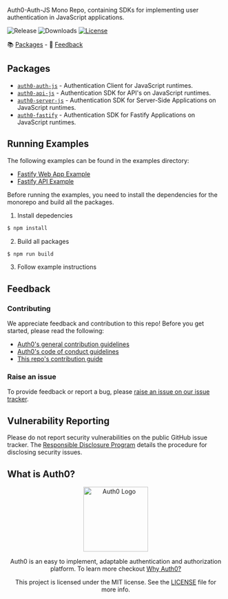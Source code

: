 Auth0-Auth-JS Mono Repo, containing SDKs for implementing user authentication in JavaScript applications.

![Release](https://img.shields.io/npm/v/@auth0/auth0-auth-js)
![Downloads](https://img.shields.io/npm/dw/@auth0/auth0-auth-js)
[![License](https://img.shields.io/:license-mit-blue.svg?style=flat)](https://opensource.org/licenses/MIT)

📚 [Packages](#packages) - 💬 [Feedback](#feedback)


## Packages
- [`auth0-auth-js`](./packages/auth0-auth-js/README.md) - Authentication Client for JavaScript runtimes.
- [`auth0-api-js`](./packages/auth0-api-js/README.md) - Authentication SDK for API's on JavaScript runtimes.
- [`auth0-server-js`](./packages/auth0-server-js/README.md) - Authentication SDK for Server-Side Applications on JavaScript runtimes.
- [`auth0-fastify`](./packages/auth0-fastify/README.md) - Authentication SDK for Fastify Applications on JavaScript runtimes.

## Running Examples

The following examples can be found in the examples directory:

- [Fastify Web App Example](./examples/example-fastify-web/README.md)
- [Fastify API Example](./examples/example-fastify-api/README.md)

Before running the examples, you need to install the dependencies for the monorepo and build all the packages.

1. Install depedencies
```bash
$ npm install
```

2. Build all packages
```bash
$ npm run build
```

3. Follow example instructions

## Feedback

### Contributing

We appreciate feedback and contribution to this repo! Before you get started, please read the following:

- [Auth0's general contribution guidelines](https://github.com/auth0/open-source-template/blob/master/GENERAL-CONTRIBUTING.md)
- [Auth0's code of conduct guidelines](https://github.com/auth0/auth0-server-js/blob/main/CODE-OF-CONDUCT.md)
- [This repo's contribution guide](./CONTRIBUTING.md)

### Raise an issue

To provide feedback or report a bug, please [raise an issue on our issue tracker](https://github.com/auth0/auth0-server-js/issues).

## Vulnerability Reporting

Please do not report security vulnerabilities on the public GitHub issue tracker. The [Responsible Disclosure Program](https://auth0.com/responsible-disclosure-policy) details the procedure for disclosing security issues.

## What is Auth0?

<p align="center">
  <picture>
    <source media="(prefers-color-scheme: dark)" srcset="https://cdn.auth0.com/website/sdks/logos/auth0_dark_mode.png" width="150">
    <source media="(prefers-color-scheme: light)" srcset="https://cdn.auth0.com/website/sdks/logos/auth0_light_mode.png" width="150">
    <img alt="Auth0 Logo" src="https://cdn.auth0.com/website/sdks/logos/auth0_light_mode.png" width="150">
  </picture>
</p>
<p align="center">
  Auth0 is an easy to implement, adaptable authentication and authorization platform. To learn more checkout <a href="https://auth0.com/why-auth0">Why Auth0?</a>
</p>
<p align="center">
  This project is licensed under the MIT license. See the <a href="https://github.com/auth0/auth0-server-js/blob/main/packages/auth0-fastify/LICENSE"> LICENSE</a> file for more info.
</p>
